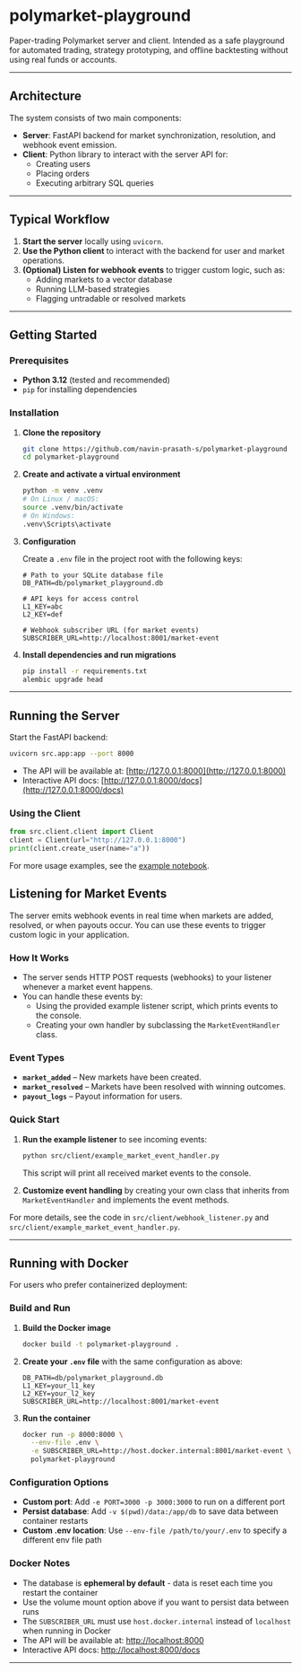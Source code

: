 # polymarket-playground

Paper-trading Polymarket server and client. Intended as a safe playground for automated trading, strategy prototyping, and offline backtesting without using real funds or accounts.

---

## Architecture

The system consists of two main components:

- **Server**: FastAPI backend for market synchronization, resolution, and webhook event emission.
- **Client**: Python library to interact with the server API for:
  - Creating users
  - Placing orders
  - Executing arbitrary SQL queries

---

## Typical Workflow

1. **Start the server** locally using `uvicorn`.
2. **Use the Python client** to interact with the backend for user and market operations.
3. **(Optional) Listen for webhook events** to trigger custom logic, such as:
   - Adding markets to a vector database
   - Running LLM-based strategies
   - Flagging untradable or resolved markets

---

## Getting Started

### Prerequisites

- **Python 3.12** (tested and recommended)
- `pip` for installing dependencies

### Installation

1. **Clone the repository**
    ```bash
    git clone https://github.com/navin-prasath-s/polymarket-playground
    cd polymarket-playground
    ```

2. **Create and activate a virtual environment**
    ```bash
    python -m venv .venv
    # On Linux / macOS:
    source .venv/bin/activate
    # On Windows:
    .venv\Scripts\activate
    ```

3. **Configuration**

    Create a `.env` file in the project root with the following keys:
    ```
    # Path to your SQLite database file
    DB_PATH=db/polymarket_playground.db

    # API keys for access control
    L1_KEY=abc
    L2_KEY=def

    # Webhook subscriber URL (for market events)
    SUBSCRIBER_URL=http://localhost:8001/market-event
    ```

4. **Install dependencies and run migrations**
    ```bash
    pip install -r requirements.txt
    alembic upgrade head
    ```
   
---

## Running the Server

Start the FastAPI backend:
```bash
uvicorn src.app:app --port 8000
```
- The API will be available at: [http://127.0.0.1:8000](http://127.0.0.1:8000)
- Interactive API docs: [http://127.0.0.1:8000/docs](http://127.0.0.1:8000/docs)

### Using the Client

```python
from src.client.client import Client
client = Client(url="http://127.0.0.1:8000")
print(client.create_user(name="a"))
```
For more usage examples, see the [example notebook](`src/client/examples.ipynb`).


## Listening for Market Events

The server emits webhook events in real time when markets are added, resolved, or when payouts occur. You can use these events to trigger custom logic in your application.

### How It Works

- The server sends HTTP POST requests (webhooks) to your listener whenever a market event happens.
- You can handle these events by:
  - Using the provided example listener script, which prints events to the console.
  - Creating your own handler by subclassing the `MarketEventHandler` class.

### Event Types

- **`market_added`** – New markets have been created.
- **`market_resolved`** – Markets have been resolved with winning outcomes.
- **`payout_logs`** – Payout information for users.

### Quick Start

1. **Run the example listener** to see incoming events:
    ```bash
    python src/client/example_market_event_handler.py
    ```
    This script will print all received market events to the console.

2. **Customize event handling** by creating your own class that inherits from `MarketEventHandler` and implements the event methods.

For more details, see the code in `src/client/webhook_listener.py` and `src/client/example_market_event_handler.py`.



---

## Running with Docker

For users who prefer containerized deployment:

### Build and Run

1. **Build the Docker image**
    ```bash
    docker build -t polymarket-playground .
    ```

2. **Create your `.env` file** with the same configuration as above:
    ```env
    DB_PATH=db/polymarket_playground.db
    L1_KEY=your_l1_key
    L2_KEY=your_l2_key
    SUBSCRIBER_URL=http://localhost:8001/market-event
    ```

3. **Run the container**
    ```bash
    docker run -p 8000:8000 \
      --env-file .env \
      -e SUBSCRIBER_URL=http://host.docker.internal:8001/market-event \
      polymarket-playground
    ```

### Configuration Options

- **Custom port**: Add `-e PORT=3000 -p 3000:3000` to run on a different port
- **Persist database**: Add `-v $(pwd)/data:/app/db` to save data between container restarts
- **Custom .env location**: Use `--env-file /path/to/your/.env` to specify a different env file path

### Docker Notes

- The database is **ephemeral by default** - data is reset each time you restart the container
- Use the volume mount option above if you want to persist data between runs
- The `SUBSCRIBER_URL` must use `host.docker.internal` instead of `localhost` when running in Docker
- The API will be available at: [http://localhost:8000](http://localhost:8000)
- Interactive API docs: [http://localhost:8000/docs](http://localhost:8000/docs)

---